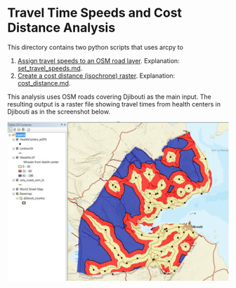# Travel Time Speeds and Cost Distance Analysis

This directory contains two python scripts that uses arcpy to
1. [Assign travel speeds to an OSM road layer](set_max_speed_to_osm_roads_with_arcpy.py). Explanation: [set_travel_speeds.md](set_travel_speeds.md).
2. [Create a cost distance (isochrone) raster](cost_distance_with_arcpy.py). Explanation: [cost_distance.md](cost_distance.md).

This analysis uses OSM roads covering Djibouti as the main input. The resulting output is a raster file showing travel times from health centers in Djibouti as in the screenshot below.

![alt text](cost_distance_djibouti.jpg "Cost-Distance isochrones Djibouti")
